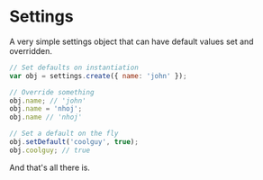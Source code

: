 # Settings

A very simple settings object that can have default values set and overridden.

``` javascript
// Set defaults on instantiation
var obj = settings.create({ name: 'john' });

// Override something
obj.name; // 'john'
obj.name = 'nhoj';
obj.name // 'nhoj'

// Set a default on the fly
obj.setDefault('coolguy', true);
obj.coolguy; // true
```

And that's all there is.
